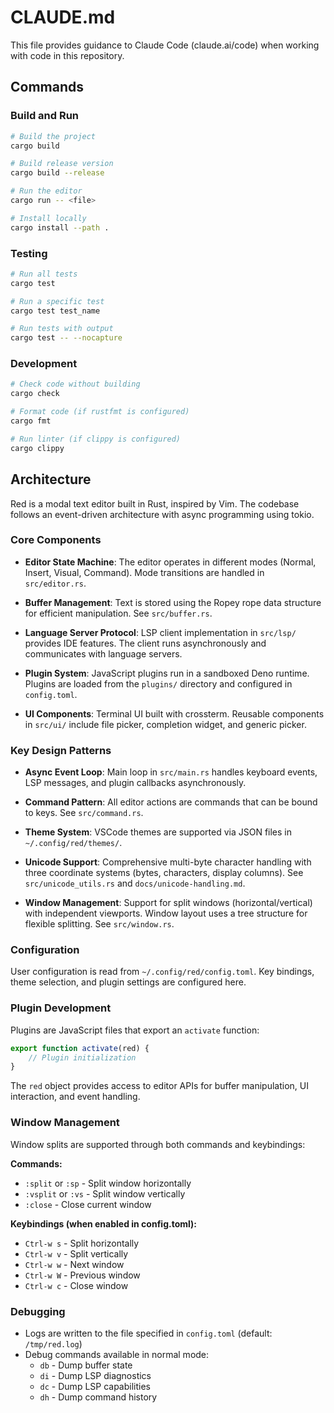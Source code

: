 # CLAUDE.md

This file provides guidance to Claude Code (claude.ai/code) when working with code in this repository.

## Commands

### Build and Run
```bash
# Build the project
cargo build

# Build release version
cargo build --release

# Run the editor
cargo run -- <file>

# Install locally
cargo install --path .
```

### Testing
```bash
# Run all tests
cargo test

# Run a specific test
cargo test test_name

# Run tests with output
cargo test -- --nocapture
```

### Development
```bash
# Check code without building
cargo check

# Format code (if rustfmt is configured)
cargo fmt

# Run linter (if clippy is configured)
cargo clippy
```

## Architecture

Red is a modal text editor built in Rust, inspired by Vim. The codebase follows an event-driven architecture with async programming using tokio.

### Core Components

- **Editor State Machine**: The editor operates in different modes (Normal, Insert, Visual, Command). Mode transitions are handled in `src/editor.rs`.

- **Buffer Management**: Text is stored using the Ropey rope data structure for efficient manipulation. See `src/buffer.rs`.

- **Language Server Protocol**: LSP client implementation in `src/lsp/` provides IDE features. The client runs asynchronously and communicates with language servers.

- **Plugin System**: JavaScript plugins run in a sandboxed Deno runtime. Plugins are loaded from the `plugins/` directory and configured in `config.toml`.

- **UI Components**: Terminal UI built with crossterm. Reusable components in `src/ui/` include file picker, completion widget, and generic picker.

### Key Design Patterns

- **Async Event Loop**: Main loop in `src/main.rs` handles keyboard events, LSP messages, and plugin callbacks asynchronously.

- **Command Pattern**: All editor actions are commands that can be bound to keys. See `src/command.rs`.

- **Theme System**: VSCode themes are supported via JSON files in `~/.config/red/themes/`.

- **Unicode Support**: Comprehensive multi-byte character handling with three coordinate systems (bytes, characters, display columns). See `src/unicode_utils.rs` and `docs/unicode-handling.md`.

- **Window Management**: Support for split windows (horizontal/vertical) with independent viewports. Window layout uses a tree structure for flexible splitting. See `src/window.rs`.

### Configuration

User configuration is read from `~/.config/red/config.toml`. Key bindings, theme selection, and plugin settings are configured here.

### Plugin Development

Plugins are JavaScript files that export an `activate` function:
```javascript
export function activate(red) {
    // Plugin initialization
}
```

The `red` object provides access to editor APIs for buffer manipulation, UI interaction, and event handling.

### Window Management

Window splits are supported through both commands and keybindings:

**Commands:**
- `:split` or `:sp` - Split window horizontally
- `:vsplit` or `:vs` - Split window vertically
- `:close` - Close current window

**Keybindings (when enabled in config.toml):**
- `Ctrl-w s` - Split horizontally
- `Ctrl-w v` - Split vertically
- `Ctrl-w w` - Next window
- `Ctrl-w W` - Previous window
- `Ctrl-w c` - Close window

### Debugging

- Logs are written to the file specified in `config.toml` (default: `/tmp/red.log`)
- Debug commands available in normal mode:
  - `db` - Dump buffer state
  - `di` - Dump LSP diagnostics
  - `dc` - Dump LSP capabilities
  - `dh` - Dump command history